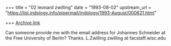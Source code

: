 +++
title = "02 leonard zwilling"
date = "1993-08-02"
upstream_url = "https://list.indology.info/pipermail/indology/1993-August/000621.html"

+++
[Archive link](https://list.indology.info/pipermail/indology/1993-August/000621.html)

Can someone provide me with the  email address for Johannes Schneider at the
Free University of Berlin? Thanks. L.Zwilling zwilling at facstaff.wisc.edu





